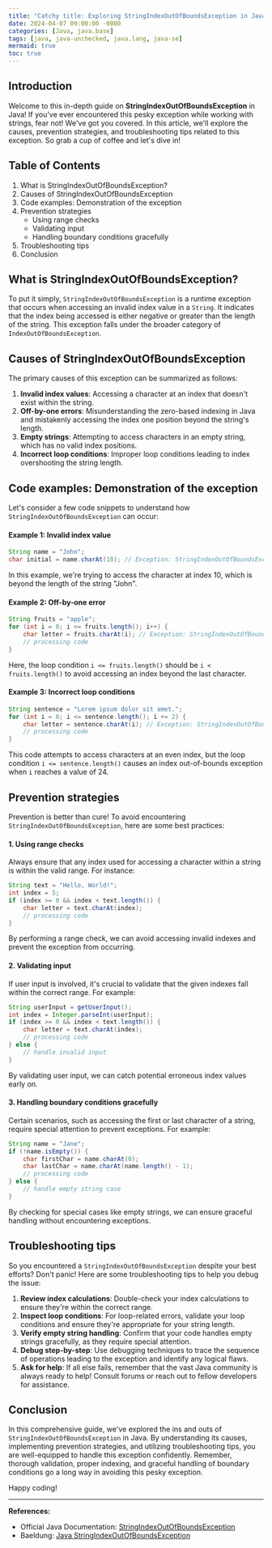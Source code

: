 ```yaml
---
title: "Catchy title: Exploring StringIndexOutOfBoundsException in Java: Demystifying its causes, prevention, and troubleshooting tips!"
date: 2024-04-07 09:00:00 -0000
categories: [Java, java.base]
tags: [java, java-unchecked, java.lang, java-se]
mermaid: true
toc: true
---
```



## Introduction

Welcome to this in-depth guide on **StringIndexOutOfBoundsException** in Java! If you've ever encountered this pesky exception while working with strings, fear not! We've got you covered. In this article, we'll explore the causes, prevention strategies, and troubleshooting tips related to this exception. So grab a cup of coffee and let's dive in!

## Table of Contents
1. What is StringIndexOutOfBoundsException?
2. Causes of StringIndexOutOfBoundsException
3. Code examples: Demonstration of the exception
4. Prevention strategies
	- Using range checks
	- Validating input
	- Handling boundary conditions gracefully
5. Troubleshooting tips
6. Conclusion

## What is StringIndexOutOfBoundsException?

To put it simply, `StringIndexOutOfBoundsException` is a runtime exception that occurs when accessing an invalid index value in a `String`. It indicates that the index being accessed is either negative or greater than the length of the string. This exception falls under the broader category of `IndexOutOfBoundsException`.

## Causes of StringIndexOutOfBoundsException

The primary causes of this exception can be summarized as follows:

1. **Invalid index values**: Accessing a character at an index that doesn't exist within the string.
2. **Off-by-one errors**: Misunderstanding the zero-based indexing in Java and mistakenly accessing the index one position beyond the string's length.
3. **Empty strings**: Attempting to access characters in an empty string, which has no valid index positions.
4. **Incorrect loop conditions**: Improper loop conditions leading to index overshooting the string length.

## Code examples: Demonstration of the exception

Let's consider a few code snippets to understand how `StringIndexOutOfBoundsException` can occur:

#### Example 1: Invalid index value

```java
String name = "John";
char initial = name.charAt(10); // Exception: StringIndexOutOfBoundsException
```

In this example, we're trying to access the character at index 10, which is beyond the length of the string "John".

#### Example 2: Off-by-one error

```java
String fruits = "apple";
for (int i = 0; i <= fruits.length(); i++) {
    char letter = fruits.charAt(i); // Exception: StringIndexOutOfBoundsException
    // processing code
}
```

Here, the loop condition `i <= fruits.length()` should be `i < fruits.length()` to avoid accessing an index beyond the last character.

#### Example 3: Incorrect loop conditions

```java
String sentence = "Lorem ipsum dolor sit amet.";
for (int i = 0; i <= sentence.length(); i += 2) {
    char letter = sentence.charAt(i); // Exception: StringIndexOutOfBoundsException
    // processing code
}
```

This code attempts to access characters at an even index, but the loop condition `i <= sentence.length()` causes an index out-of-bounds exception when `i` reaches a value of 24.

## Prevention strategies

Prevention is better than cure! To avoid encountering `StringIndexOutOfBoundsException`, here are some best practices:

#### 1. Using range checks

Always ensure that any index used for accessing a character within a string is within the valid range. For instance:

```java
String text = "Hello, World!";
int index = 5;
if (index >= 0 && index < text.length()) {
    char letter = text.charAt(index);
    // processing code
}
```

By performing a range check, we can avoid accessing invalid indexes and prevent the exception from occurring.

#### 2. Validating input

If user input is involved, it's crucial to validate that the given indexes fall within the correct range. For example:

```java
String userInput = getUserInput();
int index = Integer.parseInt(userInput);
if (index >= 0 && index < text.length()) {
    char letter = text.charAt(index);
    // processing code
} else {
    // handle invalid input
}
```

By validating user input, we can catch potential erroneous index values early on.

#### 3. Handling boundary conditions gracefully

Certain scenarios, such as accessing the first or last character of a string, require special attention to prevent exceptions. For example:

```java
String name = "Jane";
if (!name.isEmpty()) {
    char firstChar = name.charAt(0);
    char lastChar = name.charAt(name.length() - 1);
    // processing code
} else {
    // handle empty string case
}
```

By checking for special cases like empty strings, we can ensure graceful handling without encountering exceptions.

## Troubleshooting tips

So you encountered a `StringIndexOutOfBoundsException` despite your best efforts? Don't panic! Here are some troubleshooting tips to help you debug the issue:

1. **Review index calculations**: Double-check your index calculations to ensure they're within the correct range.
2. **Inspect loop conditions**: For loop-related errors, validate your loop conditions and ensure they're appropriate for your string length.
3. **Verify empty string handling**: Confirm that your code handles empty strings gracefully, as they require special attention.
4. **Debug step-by-step**: Use debugging techniques to trace the sequence of operations leading to the exception and identify any logical flaws.
5. **Ask for help**: If all else fails, remember that the vast Java community is always ready to help! Consult forums or reach out to fellow developers for assistance.

## Conclusion

In this comprehensive guide, we've explored the ins and outs of `StringIndexOutOfBoundsException` in Java. By understanding its causes, implementing prevention strategies, and utilizing troubleshooting tips, you are well-equipped to handle this exception confidently. Remember, thorough validation, proper indexing, and graceful handling of boundary conditions go a long way in avoiding this pesky exception.

Happy coding!

***

**References:**
- Official Java Documentation: [StringIndexOutOfBoundsException](https://docs.oracle.com/en/java/javase/15/docs/api/java.base/java/lang/StringIndexOutOfBoundsException.html)
- Baeldung: [Java StringIndexOutOfBoundsException](https://www.baeldung.com/java-stringindexoutofboundsexception)